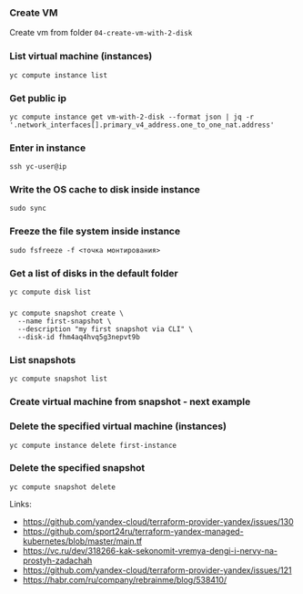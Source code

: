 
### Create VM
Create vm from folder `04-create-vm-with-2-disk`

### List virtual machine (instances)
```
yc compute instance list
```

### Get public ip
```
yc compute instance get vm-with-2-disk --format json | jq -r '.network_interfaces[].primary_v4_address.one_to_one_nat.address'
```

### Enter in instance
```
ssh yc-user@ip
```

### Write the OS cache to disk inside instance
```
sudo sync
```

### Freeze the file system inside instance
```
sudo fsfreeze -f <точка монтирования>
```

### Get a list of disks in the default folder
```
yc compute disk list
```

###
```
yc compute snapshot create \
  --name first-snapshot \
  --description "my first snapshot via CLI" \
  --disk-id fhm4aq4hvq5g3nepvt9b
```

### List snapshots
```
yc compute snapshot list
```

### Create virtual machine from snapshot - next example

### Delete the specified virtual machine (instances)
```
yc compute instance delete first-instance
```

### Delete the specified snapshot 
```
yc compute snapshot delete
```

Links:
 - https://github.com/yandex-cloud/terraform-provider-yandex/issues/130
 - https://github.com/sport24ru/terraform-yandex-managed-kubernetes/blob/master/main.tf
 - https://vc.ru/dev/318266-kak-sekonomit-vremya-dengi-i-nervy-na-prostyh-zadachah
 - https://github.com/yandex-cloud/terraform-provider-yandex/issues/121
 - https://habr.com/ru/company/rebrainme/blog/538410/
 


 
